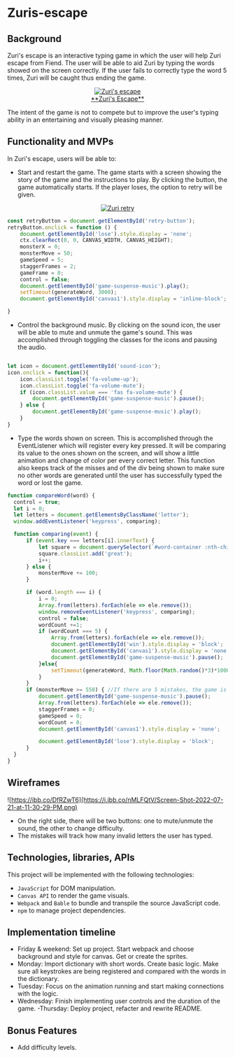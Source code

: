 # Zuris-escape

## Background
Zuri's escape is an interactive typing game in which the user will help Zuri escape from Fiend. The user will be able to aid Zuri by typing the words showed on the screen correctly. If the user fails to correctly type the word 5 times, Zuri will be caught thus ending the game.
<p align="center">
<a href="/gif/zuris-escape-eGIJ7E" title="Zuri's escape"><img src="https://i.makeagif.com/media/7-28-2022/eGIJ7E.gif" alt="Zuri's escape"></a><br>
<a href="https://leonelcolinatang.github.io/Zuris-escape/" target="_blank">**Zuri's Escape**</a>
</p>

The intent of the game is not to compete but to improve the user's typing ability in an entertaining and visually pleasing manner.

## Functionality and MVPs

In Zuri's escape, users will be able to:

  - Start and restart the game. The game starts with a screen showing the story of the game and the instructions to play. By clicking the button, the game automatically starts. If the player loses, the option to retry will be given.
  <p align="center">
  <a href="/gif/zuri-retry-5WT-v6" title="Zuri retry"><img src="https://i.makeagif.com/media/7-28-2022/5WT-v6.gif" alt="Zuri retry"></a>
  </p>
  
```.js
const retryButton = document.getElementById('retry-button');
retryButton.onclick = function () {
    document.getElementById('lose').style.display = 'none';
    ctx.clearRect(0, 0, CANVAS_WIDTH, CANVAS_HEIGHT);
    monsterX = 0;
    monsterMove = 50;
    gameSpeed = 5;
    staggerFrames = 2;
    gameFrame = 0;
    control = false;
    document.getElementById('game-suspense-music').play();
    setTimeout(generateWord, 3000);
    document.getElementById('canvas1').style.display = 'inline-block';

}
```



  - Control the background music. By clicking on the sound icon, the user will be able to mute and unmute the game's sound. This was accomplished through toggling the classes for the icons and pausing the audio.
```.js

let icon = document.getElementById('sound-icon');
icon.onclick = function(){
    icon.classList.toggle('fa-volume-up');
    icon.classList.toggle('fa-volume-mute');
    if (icon.classList.value === 'fas fa-volume-mute') {
        document.getElementById('game-suspense-music').pause();
    } else {
        document.getElementById('game-suspense-music').play();
    }
}
```
  - Type the words shown on screen. This is accomplished through the EventListener which will register every key pressed. It will be comparing its value to the ones shown on the screen, and will show a little animation and change of color per every correct letter. This function also keeps track of the misses and of the div being shown to make sure no other words are generated until the user has successfully typed the word or lost the game.
  ```.js
  function compareWord(word) {
    control = true;
    let i = 0;
    let letters = document.getElementsByClassName('letter');
    window.addEventListener('keypress', comparing); 

    function comparing(event) {
        if (event.key === letters[i].innerText) { 
            let square = document.querySelector(`#word-container :nth-child(${i + 1})`);
            square.classList.add('great');
            i++;
        } else {
            monsterMove += 100;
        }

        if (word.length === i) { 
            i = 0;
            Array.from(letters).forEach(ele => ele.remove());
            window.removeEventListener('keypress', comparing);
            control = false;
            wordCount +=1;
            if (wordCount === 5) {
                Array.from(letters).forEach(ele => ele.remove());
                document.getElementById('win').style.display = 'block';
                document.getElementById('canvas1').style.display = 'none';
                document.getElementById('game-suspense-music').pause();
            }else{
                setTimeout(generateWord, Math.floor(Math.random()*3)*1000);
            }
        }
        if (monsterMove >= 550) { //If there are 5 mistakes, the game is lost.
            document.getElementById('game-suspense-music').pause();
            Array.from(letters).forEach(ele => ele.remove());
            staggerFrames = 0;
            gameSpeed = 0;
            wordCount = 0;
            document.getElementById('canvas1').style.display = 'none';

            document.getElementById('lose').style.display = 'block';
        }
    }
}
```
  
  

## Wireframes

![https://ibb.co/DfRZwT6](https://i.ibb.co/nMLFQtV/Screen-Shot-2022-07-21-at-11-30-29-PM.png)

  - On the right side, there will be two buttons: one to mute/unmute the sound, the other to change difficulty.
  - The mistakes will track how many invalid letters the user has typed.

## Technologies, libraries, APIs

This project will be implemented with the following technologies:
  - ```JavaScript``` for DOM manipulation.
  - ```Canvas API``` to render the game visuals.
  - ```Webpack``` and ```Bable``` to bundle and transpile the source JavaScript code.
  - ```npm``` to manage project dependencies.
  

## Implementation timeline

  - Friday & weekend: Set up project. Start webpack and choose background and style for canvas. Get or create the sprites.
  - Monday: Import dictionary with short words. Create basic logic. Make sure all keystrokes are being registered and compared with the words in the dictionary.
  - Tuesday: Focus on the animation running and start making connections with the logic.
  - Wednesday: Finish implementing user controls and the duration of the game.
  -Thursday: Deploy project, refacter and rewrite README.
  
## Bonus Features
  - Add difficulty levels.
